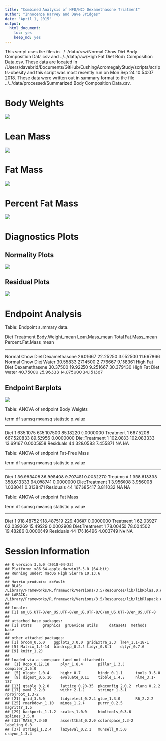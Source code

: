 ```yaml
---
title: "Combined Analysis of HFD/NCD Dexamethasone Treatment"
author: "Innocence Harvey and Dave Bridges"
date: "April 1, 2015"
output:
  html_document:
    toc: yes
    keep_md: yes
---
```






This script uses the files in ../../data/raw/Normal Chow Diet Body Composition Data.csv and ../../data/raw/High Fat Diet Body Composition Data.csv.  These data are located in /Users/davebrid/Documents/GitHub/CushingAcromegalyStudy/scripts/scripts-obesity and this script was most recently run on Mon Sep 24 10:54:07 2018.  These data were written out in summary format to the file ../../data/processed/Summarized Body Composition Data.csv.

# Body Weights

![](figures/weights-scatterplot-1.png)<!-- -->


# Lean Mass

![](figures/lean-mass-scatterplot-1.png)<!-- -->

# Fat Mass

![](figures/fat-mass-scatterplot-1.png)<!-- -->


# Percent Fat Mass

![](figures/percent-fat-mass-scatterplot-1.png)<!-- -->


# Diagnostics Plots

## Normality Plots

![](figures/diagnostic-qqplots-1.png)<!-- -->

## Residual Plots

![](figures/diagnostic-residual-plots-1.png)<!-- -->

#  Endpoint Analysis


Table: Endpoint summary data.

Diet               Treatment        Body.Weight_mean   Lean.Mass_mean   Total.Fat.Mass_mean   Percent.Fat.Mass_mean
-----------------  --------------  -----------------  ---------------  --------------------  ----------------------
Normal Chow Diet   Dexamethasone            26.01667         22.25250              3.052500               11.667866
Normal Chow Diet   Water                    30.55833         27.14500              2.776667                9.188361
High Fat Diet      Dexamethasone            30.37500         19.92250              9.251667               30.379430
High Fat Diet      Water                    40.75000         25.96333             14.075000               34.151367

## Endpoint Barplots

![](figures/endpoint.barplots-1.png)<!-- -->

Table: ANOVA of endpoint Body Weights

term              df      sumsq       meansq   statistic     p.value
---------------  ---  ---------  -----------  ----------  ----------
Diet               1   635.1075   635.107500    85.18220   0.0000000
Treatment          1   667.5208   667.520833    89.52956   0.0000000
Diet:Treatment     1   102.0833   102.083333    13.69167   0.0005958
Residuals         44   328.0583     7.455871          NA          NA



Table: ANOVA of endpoint Fat-Free Mass

term              df        sumsq       meansq   statistic     p.value
---------------  ---  -----------  -----------  ----------  ----------
Diet               1    36.995408    36.995408    9.707451   0.0032270
Treatment          1   358.613333   358.613333   94.098741   0.0000000
Diet:Treatment     1     3.956008     3.956008    1.038041   0.3138471
Residuals         44   167.685417     3.811032          NA          NA



Table: ANOVA of endpoint Fat Mass

term              df       sumsq       meansq   statistic     p.value
---------------  ---  ----------  -----------  ----------  ----------
Diet               1   918.48752   918.487519   229.40687   0.0000000
Treatment          1    62.03927    62.039269    15.49529   0.0002908
Diet:Treatment     1    78.00450    78.004502    19.48286   0.0000649
Residuals         44   176.16496     4.003749          NA          NA

# Session Information


```
## R version 3.5.0 (2018-04-23)
## Platform: x86_64-apple-darwin15.6.0 (64-bit)
## Running under: macOS High Sierra 10.13.6
## 
## Matrix products: default
## BLAS: /Library/Frameworks/R.framework/Versions/3.5/Resources/lib/libRblas.0.dylib
## LAPACK: /Library/Frameworks/R.framework/Versions/3.5/Resources/lib/libRlapack.dylib
## 
## locale:
## [1] en_US.UTF-8/en_US.UTF-8/en_US.UTF-8/C/en_US.UTF-8/en_US.UTF-8
## 
## attached base packages:
## [1] stats     graphics  grDevices utils     datasets  methods   base     
## 
## other attached packages:
## [1] broom_0.5.0    ggplot2_3.0.0  gridExtra_2.3  lme4_1.1-18-1 
## [5] Matrix_1.2-14  bindrcpp_0.2.2 tidyr_0.8.1    dplyr_0.7.6   
## [9] knitr_1.20    
## 
## loaded via a namespace (and not attached):
##  [1] Rcpp_0.12.18     plyr_1.8.4       pillar_1.3.0     compiler_3.5.0  
##  [5] nloptr_1.0.4     highr_0.7        bindr_0.1.1      tools_3.5.0     
##  [9] digest_0.6.16    evaluate_0.11    tibble_1.4.2     nlme_3.1-137    
## [13] gtable_0.2.0     lattice_0.20-35  pkgconfig_2.0.2  rlang_0.2.2     
## [17] yaml_2.2.0       withr_2.1.2      stringr_1.3.1    rprojroot_1.3-2 
## [21] grid_3.5.0       tidyselect_0.2.4 glue_1.3.0       R6_2.2.2        
## [25] rmarkdown_1.10   minqa_1.2.4      purrr_0.2.5      magrittr_1.5    
## [29] backports_1.1.2  scales_1.0.0     htmltools_0.3.6  splines_3.5.0   
## [33] MASS_7.3-50      assertthat_0.2.0 colorspace_1.3-2 labeling_0.3    
## [37] stringi_1.2.4    lazyeval_0.2.1   munsell_0.5.0    crayon_1.3.4
```
